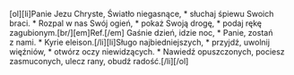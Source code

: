 [ol][li]Panie Jezu Chryste, Światło niegasnące, * słuchaj śpiewu Swoich braci. * Rozpal w nas Swój ogień, * pokaż Swoją drogę, * podaj rękę zagubionym.[br/][em]Ref.[/em] Gaśnie dzień, idzie noc, * Panie, zostań z nami. * Kyrie eleison.[/li][li]Sługo najbiedniejszych, * przyjdź, uwolnij więźniów, * otwórz oczy niewidzących. * Nawiedź opuszczonych, pociesz zasmuconych, ulecz rany, obudź radość.[/li][/ol]